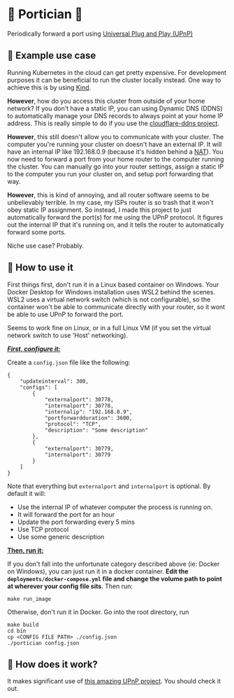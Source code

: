 # 🤌 Portician 🤌

Periodically forward a port using [Universal Plug and Play (UPnP)](https://en.wikipedia.org/wiki/Universal_Plug_and_Play)

## 🤌 Example use case
Running Kubernetes in the cloud can get pretty expensive. For development purposes it can be beneficial to run the cluster locally instead. One way to achieve this is by using [Kind](https://kind.sigs.k8s.io/).

**However**, how do you access this cluster from outside of your home network? If you don't have a static IP, you can using Dynamic DNS (DDNS) to automatically manage your DNS records to always point at your home IP address. This is really simple to do if you use the [cloudflare-ddns project](https://github.com/timothymiller/cloudflare-ddns).

**However**, this still doesn't allow you to communicate with your cluster. The computer you're running your cluster on doesn't have an external IP. It will have an internal IP like 192.168.0.9 (because it's hidden behind a [NAT](https://en.wikipedia.org/wiki/Network_address_translation)). You now need to forward a port from your home router to the computer running the cluster. You can manually go into your router settings, assign a static IP to the computer you run your cluster on, and setup port forwarding that way.

**However**, this is kind of annoying, and all router software seems to be unbelievably terrible. In my case, my ISPs router is so trash that it won't obey static IP assignment. So instead, I made this project to just automatically forward the port(s) for me using the UPnP protocol. It figures out the internal IP that it's running on, and it tells the router to automatically forward some ports.

Niche use case? Probably.

## 🤌 How to use it
First things first, don't run it in a Linux based container on Windows. Your Docker Desktop for Windows installation uses WSL2 behind the scenes. WSL2 uses a virtual network switch (which is not configurable), so the container won't be able to communicate directly with your router, so it wont be able to use UPnP to forward the port.

Seems to work fine on Linux, or in a full Linux VM (if you set the virtual network switch to use 'Host' networking).

<ins>***First, configure it:***</ins>

Create a `config.json` file like the following:
```
{
    "updateinterval": 300,
    "configs": [
        {
            "externalport": 30778,
            "internalport": 30778,
            "internalip": "192.168.0.9",
            "portforwardduration": 3600,
            "protocol": "TCP",
            "description": "Some description"
        },
        {
            "externalport": 30779,
            "internalport": 30779
        }
    ]
}
```
Note that everything but `externalport` and `internalport` is optional. By default it will:
 * Use the internal IP of whatever computer the process is running on.
 * It will forward the port for an hour
 * Update the port forwarding every 5 mins
 * Use TCP protocol
 * Use some generic description 

<ins>**Then, run it:**</ins>

If you don't fall into the unfortunate category described above (ie: Docker on Windows), you can just run it in a docker container. **Edit the `deployments/docker-compose.yml` file and change the volume path to point at wherever your config file sits**. Then run:

```
make run_image
```

Otherwise, don't run it in Docker. Go into the root directory, run
```
make build
cd bin
cp <CONFIG FILE PATH> ./config.json
./portician config.json
```

## 🤌 How does it work?
It makes significant use of [this amazing UPnP project](https://github.com/huin/goupnp). You should check it out.
